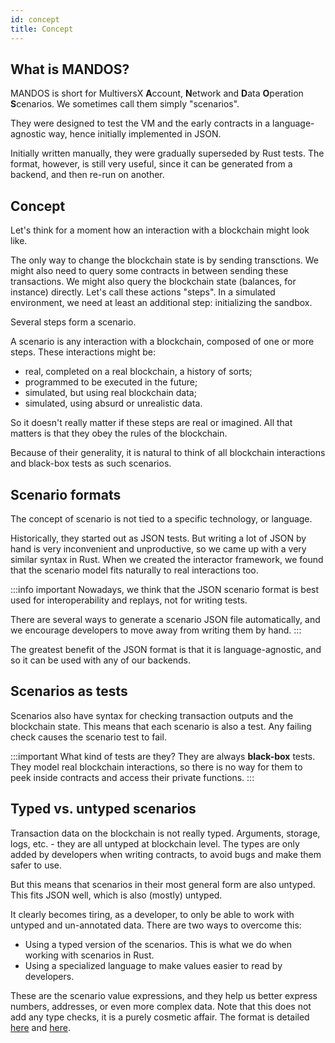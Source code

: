 ```yaml
---
id: concept
title: Concept
---
```


[comment]: # (mx-context-auto)

## What is MANDOS?

MANDOS is short for MultiversX **A**ccount, **N**etwork and **D**ata **O**peration **S**cenarios. We sometimes call them simply "scenarios".

They were designed to test the VM and the early contracts in a language-agnostic way, hence initially implemented in JSON.

Initially written manually, they were gradually superseded by Rust tests. The format, however, is still very useful, since it can be generated from a backend, and then re-run on another.

## Concept

Let's think for a moment how an interaction with a blockchain might look like.

The only way to change the blockchain state is by sending transctions. We might also need to query some contracts in between sending these transactions. We might also query the blockchain state (balances, for instance) directly. Let's call these actions "steps". In a simulated environment, we need at least an additional step: initializing the sandbox.

Several steps form a scenario.

A scenario is any interaction with a blockchain, composed of one or more steps. These interactions might be:
- real, completed on a real blockchain, a history of sorts;
- programmed to be executed in the future;
- simulated, but using real blockchain data;
- simulated, using absurd or unrealistic data.

So it doesn't really matter if these steps are real or imagined. All that matters is that they obey the rules of the blockchain.

Because of their generality, it is natural to think of all blockchain interactions and black-box tests as such scenarios.

[comment]: # (mx-context-auto)

## Scenario formats

The concept of scenario is not tied to a specific technology, or language.

Historically, they started out as JSON tests. But writing a lot of JSON by hand is very inconvenient and unproductive, so we came up with a very similar syntax in Rust. When we created the interactor framework, we found that the scenario model fits naturally to real interactions too.

:::info important
Nowadays, we think that the JSON scenario format is best used for interoperability and replays, not for writing tests.

There are several ways to generate a scenario JSON file automatically, and we encourage developers to move away from writing them by hand.
:::

The greatest benefit of the JSON format is that it is language-agnostic, and so it can be used with any of our backends.

[comment]: # (mx-context-auto)

## Scenarios as tests

Scenarios also have syntax for checking transaction outputs and the blockchain state. This means that each scenario is also a test. Any failing check causes the scenario test to fail.

:::important What kind of tests are they?
They are always **black-box** tests. They model real blockchain interactions, so there is no way for them to peek inside contracts and access their private functions.
:::

[comment]: # (mx-context-auto)

## Typed vs. untyped scenarios

Transaction data on the blockchain is not really typed. Arguments, storage, logs, etc. - they are all untyped at blockchain level. The types are only added by developers when writing contracts, to avoid bugs and make them safer to use.

But this means that scenarios in their most general form are also untyped. This fits JSON well, which is also (mostly) untyped.

It clearly becomes tiring, as a developer, to only be able to work with untyped and un-annotated data. There are two ways to overcome this:
- Using a typed version of the scenarios. This is what we do when working with scenarios in Rust.
- Using a specialized language to make values easier to read by developers.

These are the scenario value expressions, and they help us better express numbers, addresses, or even more complex data. Note that this does not add any type checks, it is a purely cosmetic affair. The format is detailed [here](/developers/testing/scenario/values-simple) and [here](/developers/testing/scenario/values-complex).

